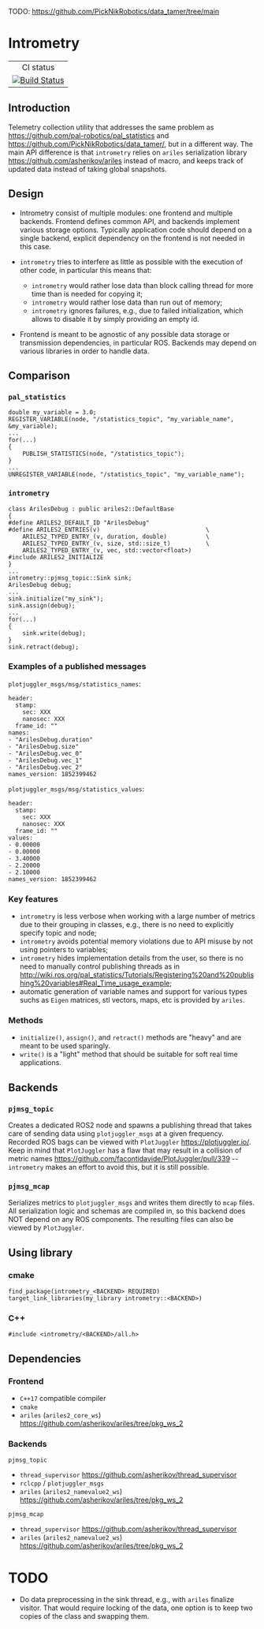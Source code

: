 TODO: https://github.com/PickNikRobotics/data_tamer/tree/main

Intrometry
==========

<table>
  <tr>
    <td align="center">
        CI status
    </td>
  </tr>
  <tr>
    <td align="center">
        <a href="https://github.com/asherikov/intrometry/actions/workflows/main.yml">
        <img src="https://github.com/asherikov/intrometry/actions/workflows/main.yml/badge.svg" alt="Build Status">
        </a>
    </td>
  </tr>
</table>


Introduction
------------

Telemetry collection utility that addresses the same problem as
<https://github.com/pal-robotics/pal_statistics> and
<https://github.com/PickNikRobotics/data_tamer/>, but in a different way. The
main API difference is that `intrometry` relies on `ariles` serialization
library <https://github.com/asherikov/ariles> instead of macro, and keeps track
of updated data instead of taking global snapshots.


Design
------

- Intrometry consist of multiple modules: one frontend and multiple backends.
  Frontend defines common API, and backends implement various storage options.
  Typically application code should depend on a single backend, explicit
  dependency on the frontend is not needed in this case.

- `intrometry` tries to interfere as little as possible with the execution of
  other code, in particular this means that:
    - `intrometry` would rather lose data than block calling thread for more
      time than is needed for copying it;
    - `intrometry` would rather lose data than run out of memory;
    - `intrometry` ignores failures, e.g., due to failed initialization, which
      allows to disable it by simply providing an empty id.

- Frontend is meant to be agnostic of any possible data storage or transmission
  dependencies, in particular ROS. Backends may depend on various libraries in
  order to handle data.


Comparison
----------

### `pal_statistics`
```
double my_variable = 3.0;
REGISTER_VARIABLE(node, "/statistics_topic", "my_variable_name", &my_variable);
...
for(...)
{
    PUBLISH_STATISTICS(node, "/statistics_topic");
}
...
UNREGISTER_VARIABLE(node, "/statistics_topic", "my_variable_name");
```

### `intrometry`
```
class ArilesDebug : public ariles2::DefaultBase
{
#define ARILES2_DEFAULT_ID "ArilesDebug"
#define ARILES2_ENTRIES(v)                              \
    ARILES2_TYPED_ENTRY_(v, duration, double)           \
    ARILES2_TYPED_ENTRY_(v, size, std::size_t)          \
    ARILES2_TYPED_ENTRY_(v, vec, std::vector<float>)
#include ARILES2_INITIALIZE
}
...
intrometry::pjmsg_topic::Sink sink;
ArilesDebug debug;
...
sink.initialize("my_sink");
sink.assign(debug);
...
for(...)
{
    sink.write(debug);
}
sink.retract(debug);
```

### Examples of a published messages

`plotjuggler_msgs/msg/statistics_names`:

```
header:
  stamp:
    sec: XXX
    nanosec: XXX
  frame_id: ""
names:
- "ArilesDebug.duration"
- "ArilesDebug.size"
- "ArilesDebug.vec_0"
- "ArilesDebug.vec_1"
- "ArilesDebug.vec_2"
names_version: 1852399462
```

`plotjuggler_msgs/msg/statistics_values`:

```
header:
  stamp:
    sec: XXX
    nanosec: XXX
  frame_id: ""
values:
- 0.00000
- 0.00000
- 3.40000
- 2.20000
- 2.10000
names_version: 1852399462
```

### Key features

- `intrometry` is less verbose when working with a large number of metrics due
  to their grouping in classes, e.g., there is no need to explicitly specify
  topic and node;
- `intrometry` avoids potential memory violations due to API misuse by not
  using pointers to variables;
- `intrometry` hides implementation details from the user, so there is no need
  to manually control publishing threads as in
  <http://wiki.ros.org/pal_statistics/Tutorials/Registering%20and%20publishing%20variables#Real_Time_usage_example>;
- automatic generation of variable names and support for various types suchs as
  `Eigen` matrices, stl vectors, maps, etc is provided by `ariles`.

### Methods

- `initialize()`, `assign()`, and `retract()` methods are "heavy" and are meant
  to be used sparingly.
- `write()` is a "light" method that should be suitable for soft real time
  applications.


Backends
--------

### `pjmsg_topic`

Creates a dedicated ROS2 node and spawns a publishing thread that takes care of
sending data using `plotjuggler_msgs` at a given frequency. Recorded ROS bags
can be viewed with `PlotJuggler` <https://plotjuggler.io/>. Keep in mind that
`PlotJuggler` has a flaw that may result in a collision of metric names
<https://github.com/facontidavide/PlotJuggler/pull/339> -- `intrometry` makes
an effort to avoid this, but it is still possible.

### `pjmsg_mcap`

Serializes metrics to `plotjuggler_msgs` and writes them directly to `mcap`
files. All serialization logic and schemas are compiled in, so this backend
does NOT depend on any ROS components. The resulting files can also be viewed
by `PlotJuggler`.


Using library
-------------

### cmake

```
find_package(intrometry_<BACKEND> REQUIRED)
target_link_libraries(my_library intrometry::<BACKEND>)
```

### C++

```
#include <intrometry/<BACKEND>/all.h>
```


Dependencies
------------

### Frontend
- `C++17` compatible compiler
- `cmake`
- `ariles` (`ariles2_core_ws`) <https://github.com/asherikov/ariles/tree/pkg_ws_2>

### Backends

`pjmsg_topic`

- `thread_supervisor` <https://github.com/asherikov/thread_supervisor>
- `rclcpp` / `plotjuggler_msgs`
- `ariles` (`ariles2_namevalue2_ws`) <https://github.com/asherikov/ariles/tree/pkg_ws_2>

`pjmsg_mcap`

- `thread_supervisor` <https://github.com/asherikov/thread_supervisor>
- `ariles` (`ariles2_namevalue2_ws`) <https://github.com/asherikov/ariles/tree/pkg_ws_2>


TODO
====

- Do data preprocessing in the sink thread, e.g., with `ariles` finalize
  visitor. That would require locking of the data, one option is to keep two
  copies of the class and swapping them.
